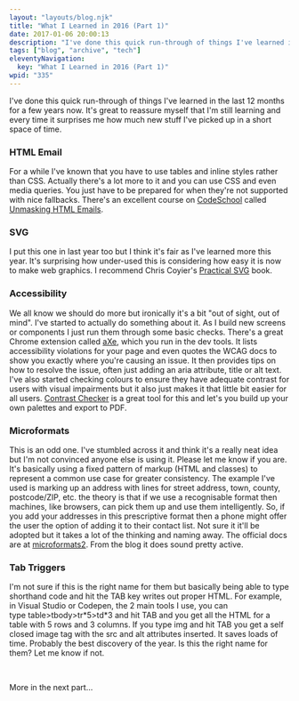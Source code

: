 ```yaml
---
layout: "layouts/blog.njk"
title: "What I Learned in 2016 (Part 1)"
date: 2017-01-06 20:00:13
description: "I've done this quick run-through of things I've learned in the last 12 months for a few years now"
tags: ["blog", "archive", "tech"]
eleventyNavigation:
  key: "What I Learned in 2016 (Part 1)"
wpid: "335"
---
```


I've done this quick run-through of things I've learned in the last 12 months for a few years now. It's great to reassure myself that I'm still learning and every time it surprises me how much new stuff I've picked up in a short space of time.

<h3>HTML Email</h3>
For a while I've known that you have to use tables and inline styles rather than CSS. Actually there's a lot more to it and you can use CSS and even media queries. You just have to be prepared for when they're not supported with nice fallbacks. There's an excellent course on <a href="https://www.codeschool.com" target="_blank">CodeSchool</a> called <a href="https://www.codeschool.com/courses/unmasking-html-emails" target="_blank">Unmasking HTML Emails</a>.
<h3>SVG</h3>
I put this one in last year too but I think it's fair as I've learned more this year. It's surprising how under-used this is considering how easy it is now to make web graphics. I recommend Chris Coyier's <a href="https://abookapart.com/products/practical-svg" target="_blank">Practical SVG</a> book.
<h3>Accessibility</h3>
We all know we should do more but ironically it's a bit "out of sight, out of mind". I've started to actually do something about it. As I build new screens or components I just run them through some basic checks. There's a great Chrome extension called <a href="https://chrome.google.com/webstore/detail/axe/lhdoppojpmngadmnindnejefpokejbdd?utm_source=chrome-app-launcher-info-dialog" target="_blank">aXe</a>, which you run in the dev tools. It lists accessibility violations for your page and even quotes the WCAG docs to show you exactly where you're causing an issue. It then provides tips on how to resolve the issue, often just adding an aria attribute, title or alt text. I've also started checking colours to ensure they have adequate contrast for users with visual impairments but it also just makes it that little bit easier for all users. <a href="http://contrastchecker.com/" target="_blank">Contrast Checker</a> is a great tool for this and let's you build up your own palettes and export to PDF.
<h3>Microformats</h3>
This is an odd one. I've stumbled across it and think it's a really neat idea but I'm not convinced anyone else is using it. Please let me know if you are. It's basically using a fixed pattern of markup (HTML and classes) to represent a common use case for greater consistency. The example I've used is marking up an address with lines for street address, town, county, postcode/ZIP, etc. the theory is that if we use a recognisable format then machines, like browsers, can pick them up and use them intelligently. So, if you add your addresses in this prescriptive format then a phone might offer the user the option of adding it to their contact list. Not sure it it'll be adopted but it takes a lot of the thinking and naming away. The official docs are at <a href="http://microformats.org/wiki/microformats2" target="_blank">microformats2</a>. From the blog it does sound pretty active.
<h3>Tab Triggers</h3>
I'm not sure if this is the right name for them but basically being able to type shorthand code and hit the TAB key writes out proper HTML. For example, in Visual Studio or Codepen, the 2 main tools I use, you can type table&gt;tbody&gt;tr*5&gt;td*3 and hit TAB and you get all the HTML for a table with 5 rows and 3 columns. If you type img and hit TAB you get a self closed image tag with the src and alt attributes inserted. It saves loads of time. Probably the best discovery of the year. Is this the right name for them? Let me know if not.

&nbsp;

More in the next part...

&nbsp;
